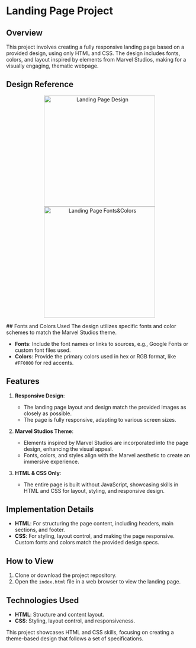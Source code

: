 # Landing Page Project

## Overview
This project involves creating a fully responsive landing page based on a provided design, using only HTML and CSS. The design includes fonts, colors, and layout inspired by elements from Marvel Studios, making for a visually engaging, thematic webpage.

## Design Reference
<p style="text-align: center;">
<img src="https://cdn.statically.io/gh/TheOdinProject/curriculum/81a5d553f4073e593d23a6ab00d50eef8620796d/foundations/html_css/project/imgs/01.png" alt="Landing Page Design" width="300 style="margin-right: 20px;">
<img src="https://cdn.statically.io/gh/TheOdinProject/curriculum/a38403e7d81cc8305af16ac48985cfbde87834d6/foundations/html_css/flexbox/project-landing-page/imgs/02.png" alt="Landing Page Fonts&Colors" width="300 style="margin-left: 20px;">
</p>
## Fonts and Colors Used
The design utilizes specific fonts and color schemes to match the Marvel Studios theme.

- **Fonts**: Include the font names or links to sources, e.g., Google Fonts or custom font files used.
- **Colors**: Provide the primary colors used in hex or RGB format, like `#FF0000` for red accents.

## Features
1. **Responsive Design**:
   - The landing page layout and design match the provided images as closely as possible.
   - The page is fully responsive, adapting to various screen sizes.

2. **Marvel Studios Theme**:
   - Elements inspired by Marvel Studios are incorporated into the page design, enhancing the visual appeal.
   - Fonts, colors, and styles align with the Marvel aesthetic to create an immersive experience.

3. **HTML & CSS Only**:
   - The entire page is built without JavaScript, showcasing skills in HTML and CSS for layout, styling, and responsive design.

## Implementation Details
- **HTML**: For structuring the page content, including headers, main sections, and footer.
- **CSS**: For styling, layout control, and making the page responsive. Custom fonts and colors match the provided design specs.

## How to View
1. Clone or download the project repository.
2. Open the `index.html` file in a web browser to view the landing page.

## Technologies Used
- **HTML**: Structure and content layout.
- **CSS**: Styling, layout control, and responsiveness.

This project showcases HTML and CSS skills, focusing on creating a theme-based design that follows a set of specifications.

